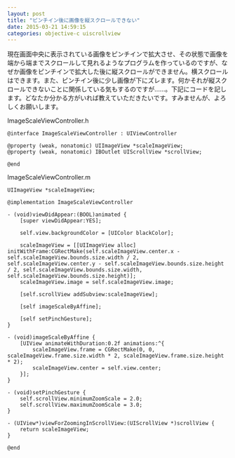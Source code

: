 ```yaml
---
layout: post
title: "ピンチイン後に画像を縦スクロールできない"
date: 2015-03-21 14:59:15
categories: objective-c uiscrollview
---
```

<p>現在画面中央に表示されている画像をピンチインで拡大させ、その状態で画像を端から端までスクロールして見れるようなプログラムを作っているのですが、なぜか画像をピンチインで拡大した後に縦スクロールができません。横スクロールはできます。また、ピンチイン後に少し画像が下にズレます。何かそれが縦スクロールできないことに関係している気もするのですが......。下記にコードを記します。どなたか分かる方がいれば教えていただきたいです。すみませんが、よろしくお願いします。</p>

<p>ImageScaleViewController.h</p>

<pre><code>@interface ImageScaleViewController : UIViewController

@property (weak, nonatomic) UIImageView *scaleImageView;
@property (weak, nonatomic) IBOutlet UIScrollView *scrollView;

@end
</code></pre>

<p>ImageScaleViewController.m</p>

<pre><code>UIImageView *scaleImageView;

@implementation ImageScaleViewController

- (void)viewDidAppear:(BOOL)animated {
    [super viewDidAppear:YES];

    self.view.backgroundColor = [UIColor blackColor];

    scaleImageView = [[UIImageView alloc] initWithFrame:CGRectMake(self.scaleImageView.center.x - self.scaleImageView.bounds.size.width / 2, self.scaleImageView.center.y - self.scaleImageView.bounds.size.height / 2, self.scaleImageView.bounds.size.width, self.scaleImageView.bounds.size.height)];
    scaleImageView.image = self.scaleImageView.image;

    [self.scrollView addSubview:scaleImageView];

    [self imageScaleByAffine];

    [self setPinchGesture];
}

- (void)imageScaleByAffine {
    [UIView animateWithDuration:0.2f animations:^{
        scaleImageView.frame = CGRectMake(0, 0, scaleImageView.frame.size.width * 2, scaleImageView.frame.size.height * 2);
        scaleImageView.center = self.view.center;
    }];
}

- (void)setPinchGesture {
    self.scrollView.minimumZoomScale = 2.0;
    self.scrollView.maximumZoomScale = 3.0;
}

- (UIView*)viewForZoomingInScrollView:(UIScrollView *)scrollView {
    return scaleImageView;
}

@end
</code></pre>
